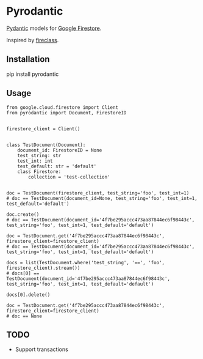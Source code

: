 # Pyrodantic

[Pydantic](https://pydantic-docs.helpmanual.io/) models for [Google Firestore](https://cloud.google.com/firestore).

Inspired by [fireclass](https://github.com/nabla-c0d3/fireclass).

## Installation
pip install pyrodantic

## Usage

```python3
from google.cloud.firestore import Client
from pyrodantic import Document, FirestoreID


firestore_client = Client()


class TestDocument(Document):
    document_id: FirestoreID = None
    test_string: str
    test_int: int
    test_default: str = 'default'
    class Firestore:
        collection = 'test-collection'


doc = TestDocument(firestore_client, test_string='foo', test_int=1)
# doc == TestDocument(document_id=None, test_string='foo', test_int=1, test_default='default')

doc.create()
# doc == TestDocument(document_id='4f7be295accc473aa87844ec6f98443c', test_string='foo', test_int=1, test_default='default')

doc = TestDocument.get('4f7be295accc473aa87844ec6f98443c', firestore_client=firestore_client)
# doc == TestDocument(document_id='4f7be295accc473aa87844ec6f98443c', test_string='foo', test_int=1, test_default='default')

docs = list(TestDocument.where('test_string', '==', 'foo', firestore_client).stream())
# docs[0] == TestDocument(document_id='4f7be295accc473aa87844ec6f98443c', test_string='foo', test_int=1, test_default='default')

docs[0].delete()

doc = TestDocument.get('4f7be295accc473aa87844ec6f98443c', firestore_client=firestore_client)
# doc == None
```

## TODO

* Support transactions
